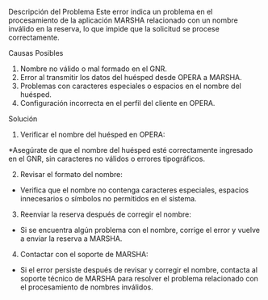 Descripción del Problema
Este error indica un problema en el procesamiento de la aplicación MARSHA relacionado con un nombre inválido en la reserva, lo que impide que la solicitud se procese correctamente.


Causas Posibles
1. Nombre no válido o mal formado en el GNR.
2. Error al transmitir los datos del huésped desde OPERA a MARSHA.
3. Problemas con caracteres especiales o espacios en el nombre del huésped.
4. Configuración incorrecta en el perfil del cliente en OPERA.

Solución
1. Verificar el nombre del huésped en OPERA:

*Asegúrate de que el nombre del huésped esté correctamente ingresado en el GNR, sin caracteres no válidos o errores tipográficos.

2. Revisar el formato del nombre:

* Verifica que el nombre no contenga caracteres especiales, espacios innecesarios o símbolos no permitidos en el sistema.

3. Reenviar la reserva después de corregir el nombre:

* Si se encuentra algún problema con el nombre, corrige el error y vuelve a enviar la reserva a MARSHA.

4. Contactar con el soporte de MARSHA:

* Si el error persiste después de revisar y corregir el nombre, contacta al soporte técnico de MARSHA para resolver el problema relacionado con el procesamiento de nombres inválidos.
